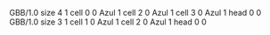 <gs-board> GBB/1.0
size 4 1
cell 0 0 Azul 1 
cell 2 0 Azul 1 
cell 3 0 Azul 1 
head 0 0
 </gs-board>
<gs-board> GBB/1.0
size 3 1
cell 1 0 Azul 1 
cell 2 0 Azul 1 
head 0 0
 </gs-board>